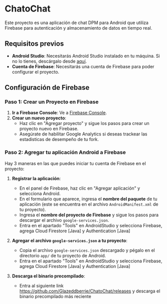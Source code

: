 # ChatoChat

Este proyecto es una aplicación de chat DPM para Android que utiliza Firebase para autenticación y almacenamiento de datos en tiempo real.

## Requisitos previos

- **Android Studio**: Necesitarás Android Studio instalado en tu máquina. Si no lo tienes, descárgalo desde [aquí](https://developer.android.com/studio).
- **Cuenta de Firebase**: Necesitarás una cuenta de Firebase para poder configurar el proyecto.

## Configuración de Firebase

### Paso 1: Crear un Proyecto en Firebase

1. **Ir a Firebase Console**: Ve a [Firebase Console](https://console.firebase.google.com/).
2. **Crear un nuevo proyecto**:
   - Haz clic en "Agregar proyecto" y sigue los pasos para crear un proyecto nuevo en Firebase.
   - Asegúrate de habilitar Google Analytics si deseas trackear las estadisticas de desempeño de tu fork.

### Paso 2: Agregar tu aplicación Android a Firebase
Hay 3 maneras en las que puedes iniciar tu cuenta de Firebase en el proyecto:

1. **Registrar la aplicación**:
   - En el panel de Firebase, haz clic en "Agregar aplicación" y selecciona Android.
   - En el formulario que aparece, ingresa el **nombre del paquete** de tu aplicación (este se encuentra en el archivo `AndroidManifest.xml` de tu proyecto).
   - Ingresa el **nombre del proyecto de Firebase** y sigue los pasos para descargar el archivo `google-services.json`.
   - Entra en el apartado "Tools" en AndroidStudio y selecciona Firebase, agrega Cloud Firestore [Java] y Authentication [Java]

   
2. **Agregar el archivo `google-services.json` a tu proyecto**:
   - Copia el archivo `google-services.json` descargado y pégalo en el directorio `app/` de tu proyecto de Android.
   - Entra en el apartado "Tools" en AndroidStudio y selecciona Firebase, agrega Cloud Firestore [Java] y Authentication [Java]
     
3. **Descarga el binario precompilado**:
   - Entra al siguiente link https://github.com/Glazeddberrie/ChatoChat/releases y descarga el binario precompilado más reciente
